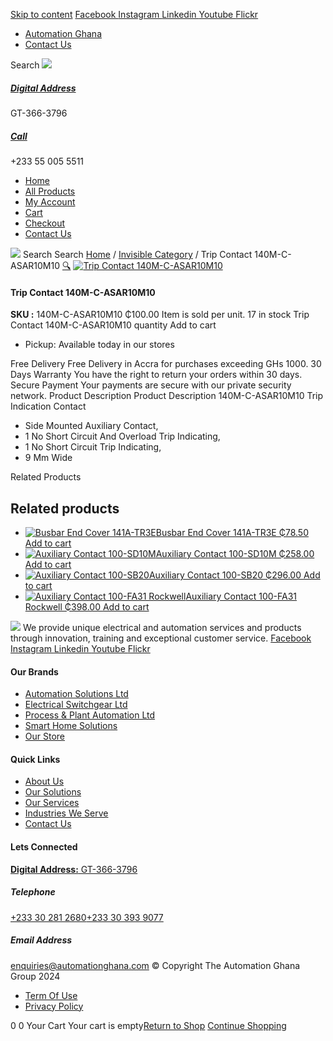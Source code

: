 [Skip to content](https://store.automationghana.com/product/trip-contact-140m-c-asar10m10/#content)
[ Facebook ](https://www.facebook.com/automationgh/) [ Instagram ](https://www.instagram.com/automationgh/) [ Linkedin ](https://www.linkedin.com/company/the-automation-ghana-limited/) [ Youtube ](https://www.youtube.com/channel/UCurrRDUSm5oIW39VXjn1u0w) [ Flickr ](https://www.flickr.com/photos/181794037@N07/)
  * [ Automation Ghana ](https://automationghana.com)
  * [ Contact Us ](https://store.automationghana.com/contact/)


Search
[ ![](https://store.automationghana.com/wp-content/uploads/2024/04/Website-TAGG-Logo-BLUE.png) ](https://store.automationghana.com/)
[ ](https://maps.app.goo.gl/m4xeaagWCNbLk4jM6)
#####  [ Digital Address ](https://maps.app.goo.gl/m4xeaagWCNbLk4jM6)
GT-366-3796 
[ ](tel:+233550055511)
#####  [ Call ](tel:+233550055511)
+233 55 005 5511 
  * [Home](https://store.automationghana.com/)
  * [All Products](https://store.automationghana.com/shop/)
  * [My Account](https://store.automationghana.com/my-account/)
  * [Cart](https://store.automationghana.com/cart/)
  * [Checkout](https://store.automationghana.com/checkout/)
  * [Contact Us](https://store.automationghana.com/contact/)


[![](https://store.automationghana.com/wp-content/uploads/2024/04/AutomationGhana_logo_white.png)](https://store.automationghana.com)
Search
Search
[Home](https://store.automationghana.com) / [Invisible Category](https://store.automationghana.com/product-category/invisible-category/) / Trip Contact 140M-C-ASAR10M10
[🔍](https://store.automationghana.com/product/trip-contact-140m-c-asar10m10/)
[![Trip Contact 140M-C-ASAR10M10](https://store.automationghana.com/wp-content/uploads/2020/12/Trp-Contact-600x600.jpg)](https://store.automationghana.com/wp-content/uploads/2020/12/Trp-Contact.jpg)
####  Trip Contact 140M-C-ASAR10M10 
**SKU :** 140M-C-ASAR10M10 
₵100.00
Item is sold per unit.
17 in stock
Trip Contact 140M-C-ASAR10M10 quantity
Add to cart
  * Pickup: Available today in our stores


Free Delivery 
Free Delivery in Accra for purchases exceeding GHs 1000. 
30 Days Warranty 
You have the right to return your orders within 30 days. 
Secure Payment 
Your payments are secure with our private security network. 
Product Description
Product Description
140M-C-ASAR10M10 Trip Indication Contact 
  * Side Mounted Auxiliary Contact,
  * 1 No Short Circuit And Overload Trip Indicating,
  * 1 No Short Circuit Trip Indicating,
  * 9 Mm Wide


Related Products 
## Related products
  * [![Busbar End Cover 141A-TR3E](https://store.automationghana.com/wp-content/uploads/2020/12/141A-TR3E-300x300.jpg)Busbar End Cover 141A-TR3E ₵78.50 ](https://store.automationghana.com/product/busbar-end-cover-141a-tr3e/)
[Add to cart](https://store.automationghana.com/product/trip-contact-140m-c-asar10m10/?add-to-cart=2977)
  * [![Auxiliary Contact 100-SD10M](https://store.automationghana.com/wp-content/uploads/2020/12/100-SD10M-300x300.jpg)Auxiliary Contact 100-SD10M ₵258.00 ](https://store.automationghana.com/product/auxiliary-contact-100-sd10m/)
[Add to cart](https://store.automationghana.com/product/trip-contact-140m-c-asar10m10/?add-to-cart=2959)
  * [![Auxiliary Contact 100-SB20](https://store.automationghana.com/wp-content/uploads/2020/11/Allen-Bradley-100S-300x300.jpg)Auxiliary Contact 100-SB20 ₵296.00 ](https://store.automationghana.com/product/auxiliary-contact-100-sb20/)
[Add to cart](https://store.automationghana.com/product/trip-contact-140m-c-asar10m10/?add-to-cart=2956)
  * [![Auxiliary Contact 100-FA31 Rockwell](https://store.automationghana.com/wp-content/uploads/2020/11/Auxilliary-Contact-Block-100-FA31.jpg)Auxiliary Contact 100-FA31 Rockwell ₵398.00 ](https://store.automationghana.com/product/auxiliary-contact-100-fa31-rockwell/)
[Add to cart](https://store.automationghana.com/product/trip-contact-140m-c-asar10m10/?add-to-cart=2937)


![](https://store.automationghana.com/wp-content/uploads/2024/04/AutomationGhana_logo_white.png)
We provide unique electrical and automation services and products through innovation, training and exceptional customer service.
[ Facebook ](https://www.facebook.com/automationgh/) [ Instagram ](https://www.instagram.com/automationgh/) [ Linkedin ](https://www.linkedin.com/company/the-automation-ghana-limited/) [ Youtube ](https://www.youtube.com/channel/UCurrRDUSm5oIW39VXjn1u0w) [ Flickr ](https://www.flickr.com/photos/181794037@N07/)
#### Our Brands
  * [ Automation Solutions Ltd ](https://store.automationghana.com/product/trip-contact-140m-c-asar10m10/)
  * [ Electrical Switchgear Ltd ](https://store.automationghana.com/product/trip-contact-140m-c-asar10m10/)
  * [ Process & Plant Automation Ltd ](https://store.automationghana.com/product/trip-contact-140m-c-asar10m10/)
  * [ Smart Home Solutions ](https://store.automationghana.com/product/trip-contact-140m-c-asar10m10/)
  * [ Our Store ](https://store.automationghana.com/product/trip-contact-140m-c-asar10m10/)


#### Quick Links
  * [ About Us ](https://store.automationghana.com/product/trip-contact-140m-c-asar10m10/)
  * [ Our Solutions ](https://store.automationghana.com/product/trip-contact-140m-c-asar10m10/)
  * [ Our Services ](https://store.automationghana.com/product/trip-contact-140m-c-asar10m10/)
  * [ Industries We Serve ](https://store.automationghana.com/product/trip-contact-140m-c-asar10m10/)
  * [ Contact Us ](https://store.automationghana.com/product/trip-contact-140m-c-asar10m10/)


#### Lets Connected
[**Digital Address:** GT-366-3796](https://maps.app.goo.gl/m4xeaagWCNbLk4jM6)
#####  Telephone 
[ +233 30 281 2680](tel:+233302812680)[+233 30 393 9077](https://store.automationghana.com/product/trip-contact-140m-c-asar10m10/+233303939077)
#####  Email Address 
enquiries@automationghana.com 
© Copyright The Automation Ghana Group 2024
  * [ Term Of Use ](https://store.automationghana.com/product/trip-contact-140m-c-asar10m10/)
  * [ Privacy Policy ](https://store.automationghana.com/product/trip-contact-140m-c-asar10m10/)


0
0
Your Cart
Your cart is empty[Return to Shop](https://store.automationghana.com/shop/)
[Continue Shopping](https://store.automationghana.com/product/trip-contact-140m-c-asar10m10/)
